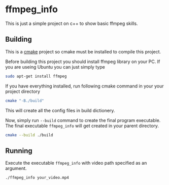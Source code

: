 # ffmpeg_info
This is just a simple project on c++ to show basic ffmpeg skills.

## Building
This is a [cmake](https://cmake.org/) project so cmake must be installed to compile this project.

Before building this project you should install ffmpeg library on your PC. If you are useing Ubuntu you can just simply type 
```bash
sudo apt-get install ffmpeg
```

If you have everything installed, run following cmake command in your your project directory 
```bash
cmake "-B./build"
```
This will create all the config files in build dictionery.

Now, simply run `--build` command to create the final program executable. The final executable `ffmpeg_info` will get created in your parent directory.
```bash
cmake --build ./build 
```

## Running
Execute the executable `ffmpeg_info` with video path specified as an argument.
```bash
./ffmpeg_info your_video.mp4
```
